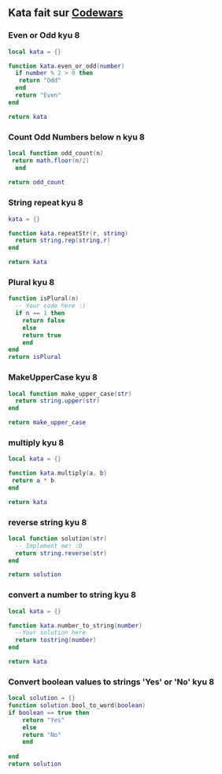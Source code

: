## Kata fait sur [Codewars](https://www.codewars.com/kata/search/lua?q=&beta=false&order_by=sort_date%20desc)

### Even or Odd kyu 8 

```lua 
local kata = {}

function kata.even_or_odd(number)
  if number % 2 > 0 then
   return "Odd"
  end
  return "Even"
end

return kata
```

### Count Odd Numbers below n kyu 8

```lua 
local function odd_count(n)
 return math.floor(n/2) 
  end
  
return odd_count
```
### String repeat kyu 8

```lua 
kata = {}

function kata.repeatStr(r, string)
  return string.rep(string,r)
end

return kata
```

### Plural kyu 8

```lua 
function isPlural(n)
  -- Your code here :)
  if n == 1 then 
    return false 
    else 
    return true 
    end 
end
return isPlural
```

### MakeUpperCase kyu 8


```lua 
local function make_upper_case(str)
  return string.upper(str)
end

return make_upper_case
```

### multiply kyu 8

```lua 
local kata = {}

function kata.multiply(a, b)
 return a * b
end

return kata
```


### reverse string kyu 8

```lua 
local function solution(str)
  -- Implement me! :D
  return string.reverse(str)
end

return solution
```
### convert a number to string kyu 8

```lua 
local kata = {}

function kata.number_to_string(number)
  --Your solution here
  return tostring(number) 
end

return kata
```

### Convert boolean values to strings 'Yes' or 'No' kyu 8

```lua
local solution = {}
function solution.bool_to_word(boolean)
if boolean == true then 
    return "Yes"
    else
    return "No"
    end
  
end
return solution
```
